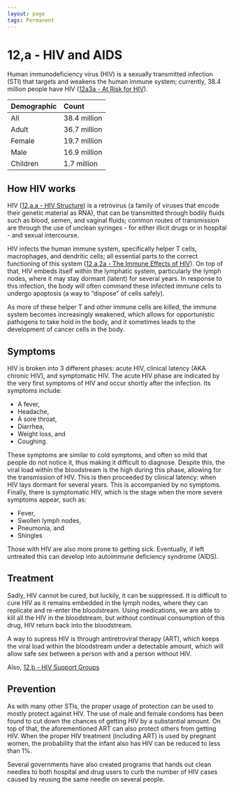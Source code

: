 ```yaml
---
layout: page
tags: Permanent 
---
```


# 12,a - HIV and AIDS

Human immunodeficiency virus (HIV) is a sexually transmitted infection (STI) that targets and weakens the human immune system; currently, 38.4 million people have HIV ([12a3a - At Risk for HIV](../12a3a%20-%20At%20Risk%20for%20HIV)).

| Demographic | Count        |
|:------------|:-------------|
| All         | 38.4 million |
| Adult       | 36.7 million |
| Female      | 19.7 million |
| Male        | 16.9 million |
| Children    |  1.7 million |  

## How HIV works

HIV ([12,a,a - HIV Structure](12,a,a%20-%20HIV%20Structure)) is a retrovirus (a family of viruses that encode their genetic material as RNA), that can be transmitted through bodily fluids such as blood, semen, and vaginal fluids; common routes of transmission are through the use of unclean syringes - for either illicit drugs or in hospital - and sexual intercourse. 

HIV infects the human immune system, specifically helper T cells, macrophages, and dendritic cells; all essential parts to the correct functioning of this system ([12,a,2a - The Immune Effects of HIV](12,a,2a%20-%20The%20Immune%20Effects%20of%20HIV)). On top of that, HIV embeds itself within the lymphatic system, particularly the lymph nodes, where it may stay dormant (latent) for several years. In response to this infection, the body will often command these infected immune cells to undergo apoptosis (a way to “dispose” of cells safely). 

As more of these helper T and other immune cells are killed, the immune system becomes increasingly weakened, which allows for opportunistic pathogens to take hold in the body, and it sometimes leads to the development of cancer cells in the body.

## Symptoms

HIV is broken into 3 different phases: acute HIV, clinical latency (AKA chronic HIV), and symptomatic HIV. The acute HIV phase are indicated by the very first symptoms of HIV and occur shortly after the infection. Its symptoms include:
- A fever,
- Headache,
- A sore throat,
- Diarrhea,
- Weight loss, and
- Coughing.

These symptoms are similar to cold symptoms, and often so mild that people do not notice it, thus making it difficult to diagnose. Despite this, the viral load within the bloodstream is the high during this phase, allowing for the transmission of HIV. This is then proceeded by clinical latency: when HIV lays dormant for several years. This is accompanied by no symptoms. Finally, there is symptomatic HIV, which is the stage when the more severe symptoms appear, such as:
- Fever,
- Swollen lymph nodes,
- Pneumonia, and
- Shingles

Those with HIV are also more prone to getting sick. Eventually, if left untreated this can develop into autoimmune deficiency syndrome (AIDS).

## Treatment

Sadly, HIV cannot be cured, but luckily, it can be suppressed. It is difficult to cure HIV as it remains embedded in the lymph nodes, where they can replicate and re-enter the bloodstream. Using medications, we are able to kill all the HIV in the bloodstream, but without continual consumption of this drug, HIV return back into the bloodstream.

A way to supress HIV is through antiretroviral therapy (ART), which keeps the viral load within the bloodstream under a detectable amount, which will allow safe sex between a person with and a person without HIV.

Also, [12,b - HIV Support Groups](12,b%20-%20HIV%20Support%20Groups)

## Prevention

As with many other STIs, the proper usage of protection can be used to mostly protect against HIV. The use of male and female condoms has been found to cut down the chances of getting HIV by a substantial amount. On top of that, the aforementioned ART can also protect others from getting HIV. When the proper HIV treatment (including ART) is used by pregnant women, the probability that the infant also has HIV can be reduced to less than 1%. 

Several governments have also created programs that hands out clean needles to both hospital and drug users to curb the number of HIV cases caused by reusing the same needle on several people.